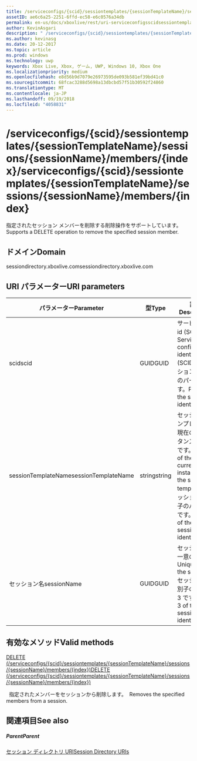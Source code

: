 ```yaml
---
title: /serviceconfigs/{scid}/sessiontemplates/{sessionTemplateName}/sessions/{sessionName}/members/{index}
assetID: ae6c6a25-2251-6ffd-ec58-e6c0576a34db
permalink: en-us/docs/xboxlive/rest/uri-serviceconfigsscidsessiontemplatessessiontemplatenamesessionnamemembersindex.html
author: KevinAsgari
description: " /serviceconfigs/{scid}/sessiontemplates/{sessionTemplateName}/sessions/{sessionName}/members/{index}"
ms.author: kevinasg
ms.date: 20-12-2017
ms.topic: article
ms.prod: windows
ms.technology: uwp
keywords: Xbox Live, Xbox, ゲーム, UWP, Windows 10, Xbox One
ms.localizationpriority: medium
ms.openlocfilehash: e8d56b9d7079e26973595de093b581ef39bd41c0
ms.sourcegitcommit: 68fcac3288d5698a13dbcbd57f51b30592f24860
ms.translationtype: MT
ms.contentlocale: ja-JP
ms.lasthandoff: 09/19/2018
ms.locfileid: "4058831"
---
```

# <a name="serviceconfigsscidsessiontemplatessessiontemplatenamesessionssessionnamemembersindex"></a><span data-ttu-id="c0c64-104">/serviceconfigs/{scid}/sessiontemplates/{sessionTemplateName}/sessions/{sessionName}/members/{index}</span><span class="sxs-lookup"><span data-stu-id="c0c64-104">/serviceconfigs/{scid}/sessiontemplates/{sessionTemplateName}/sessions/{sessionName}/members/{index}</span></span>
<span data-ttu-id="c0c64-105">指定されたセッション メンバーを削除する削除操作をサポートしています。</span><span class="sxs-lookup"><span data-stu-id="c0c64-105">Supports a DELETE operation to remove the specified session member.</span></span>
<a id="ID4EO"></a>


## <a name="domain"></a><span data-ttu-id="c0c64-106">ドメイン</span><span class="sxs-lookup"><span data-stu-id="c0c64-106">Domain</span></span>
<span data-ttu-id="c0c64-107">sessiondirectory.xboxlive.com</span><span class="sxs-lookup"><span data-stu-id="c0c64-107">sessiondirectory.xboxlive.com</span></span>  
<a id="ID4ET"></a>


## <a name="uri-parameters"></a><span data-ttu-id="c0c64-108">URI パラメーター</span><span class="sxs-lookup"><span data-stu-id="c0c64-108">URI parameters</span></span>

| <span data-ttu-id="c0c64-109">パラメーター</span><span class="sxs-lookup"><span data-stu-id="c0c64-109">Parameter</span></span>| <span data-ttu-id="c0c64-110">型</span><span class="sxs-lookup"><span data-stu-id="c0c64-110">Type</span></span>| <span data-ttu-id="c0c64-111">説明</span><span class="sxs-lookup"><span data-stu-id="c0c64-111">Description</span></span>|
| --- | --- | --- |
| <span data-ttu-id="c0c64-112">scid</span><span class="sxs-lookup"><span data-stu-id="c0c64-112">scid</span></span>| <span data-ttu-id="c0c64-113">GUID</span><span class="sxs-lookup"><span data-stu-id="c0c64-113">GUID</span></span>| <span data-ttu-id="c0c64-114">サービス構成 id (SCID)。</span><span class="sxs-lookup"><span data-stu-id="c0c64-114">Service configuration identifier (SCID).</span></span> <span data-ttu-id="c0c64-115">セッション識別子のパート 1 です。</span><span class="sxs-lookup"><span data-stu-id="c0c64-115">Part 1 of the session identifier.</span></span>|
| <span data-ttu-id="c0c64-116">sessionTemplateName</span><span class="sxs-lookup"><span data-stu-id="c0c64-116">sessionTemplateName</span></span>| <span data-ttu-id="c0c64-117">string</span><span class="sxs-lookup"><span data-stu-id="c0c64-117">string</span></span>| <span data-ttu-id="c0c64-118">セッション テンプレートの現在のインスタンスの名前です。</span><span class="sxs-lookup"><span data-stu-id="c0c64-118">Name of the current instance of the session template.</span></span> <span data-ttu-id="c0c64-119">セッション識別子のパート 2 です。</span><span class="sxs-lookup"><span data-stu-id="c0c64-119">Part 2 of the session identifier.</span></span>|
| <span data-ttu-id="c0c64-120">セッション名</span><span class="sxs-lookup"><span data-stu-id="c0c64-120">sessionName</span></span>| <span data-ttu-id="c0c64-121">GUID</span><span class="sxs-lookup"><span data-stu-id="c0c64-121">GUID</span></span>| <span data-ttu-id="c0c64-122">セッションの一意の ID。</span><span class="sxs-lookup"><span data-stu-id="c0c64-122">Unique ID of the session.</span></span> <span data-ttu-id="c0c64-123">セッション識別子のパート 3 です。</span><span class="sxs-lookup"><span data-stu-id="c0c64-123">Part 3 of the session identifier.</span></span>|

<a id="ID4EDC"></a>


## <a name="valid-methods"></a><span data-ttu-id="c0c64-124">有効なメソッド</span><span class="sxs-lookup"><span data-stu-id="c0c64-124">Valid methods</span></span>

[<span data-ttu-id="c0c64-125">DELETE (/serviceconfigs/{scid}/sessiontemplates/{sessionTemplateName}/sessions/{sessionName}/members/{index})</span><span class="sxs-lookup"><span data-stu-id="c0c64-125">DELETE (/serviceconfigs/{scid}/sessiontemplates/{sessionTemplateName}/sessions/{sessionName}/members/{index})</span></span>](uri-serviceconfigsscidsessiontemplatessessiontemplatenamesessionnamemembersindexdelete.md)

<span data-ttu-id="c0c64-126">&nbsp;&nbsp;指定されたメンバーをセッションから削除します。</span><span class="sxs-lookup"><span data-stu-id="c0c64-126">&nbsp;&nbsp;Removes the specified members from a session.</span></span>

<a id="ID4ENC"></a>


## <a name="see-also"></a><span data-ttu-id="c0c64-127">関連項目</span><span class="sxs-lookup"><span data-stu-id="c0c64-127">See also</span></span>

<a id="ID4EPC"></a>


##### <a name="parent"></a><span data-ttu-id="c0c64-128">Parent</span><span class="sxs-lookup"><span data-stu-id="c0c64-128">Parent</span></span>

[<span data-ttu-id="c0c64-129">セッション ディレクトリ URI</span><span class="sxs-lookup"><span data-stu-id="c0c64-129">Session Directory URIs</span></span>](atoc-reference-sessiondirectory.md)
